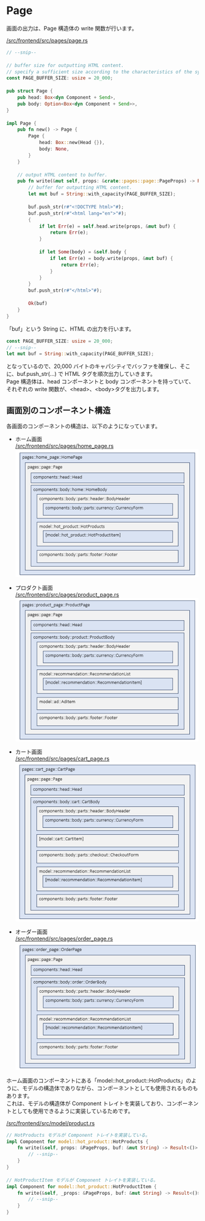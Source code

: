 # Page

画面の出力は、Page 構造体の write 関数が行います。

[/src/frontend/src/pages/page.rs](/src/frontend/src/pages/page.rs)

```rust
// --snip--

// buffer size for outputting HTML content.
// specify a sufficient size according to the characteristics of the system.
const PAGE_BUFFER_SIZE: usize = 20_000;

pub struct Page {
    pub head: Box<dyn Component + Send>,
    pub body: Option<Box<dyn Component + Send>>,
}

impl Page {
    pub fn new() -> Page {
        Page {
            head: Box::new(Head {}),
            body: None,
        }
    }

    // output HTML content to buffer.
    pub fn write(&mut self, props: &crate::pages::page::PageProps) -> Result<String> {
        // buffer for outputting HTML content.
        let mut buf = String::with_capacity(PAGE_BUFFER_SIZE);

        buf.push_str(r#"<!DOCTYPE html>"#);
        buf.push_str(r#"<html lang="en">"#);
        {
            if let Err(e) = self.head.write(props, &mut buf) {
                return Err(e);
            }

            if let Some(body) = &self.body {
                if let Err(e) = body.write(props, &mut buf) {
                    return Err(e);
                }
            }
        }
        buf.push_str(r#"</html>"#);

        Ok(buf)
    }
}
```

「buf」という String に、HTML の出力を行います。

```rust
const PAGE_BUFFER_SIZE: usize = 20_000;
// --snip--
let mut buf = String::with_capacity(PAGE_BUFFER_SIZE);
```

となっているので、20,000 バイトのキャパシティでバッファを確保し、そこに、buf.push_str(...) で HTML タグを順次出力していきます。  
Page 構造体は、head コンポーネントと body コンポーネントを持っていて、それぞれの write 関数が、&lt;head&gt;、&lt;body&gt;タグを出力します。

## 画面別のコンポーネント構造

各画面のコンポーネントの構造は、以下のようになっています。

- ホーム画面<br>
  [/src/frontend/src/pages/home_page.rs](/src/frontend/src/pages/home_page.rs)<br>
  ![Component structure of homepage](/docs/rust/img/components-home.png)

- プロダクト画面<br>
  [/src/frontend/src/pages/product_page.rs](/src/frontend/src/pages/product_page.rs)<br>
  ![Component structure of product page](/docs/rust/img/components-product.png)

- カート画面<br>
  [/src/frontend/src/pages/cart_page.rs](/src/frontend/src/pages/cart_page.rs)<br>
  ![Component structure of cart page](/docs/rust/img/components-cart.png)

- オーダー画面<br>
  [/src/frontend/src/pages/order_page.rs](/src/frontend/src/pages/order_page.rs)<br>
  ![Component structure of order page](/docs/rust/img/components-order.png)

ホーム画面のコンポーネントにある「model::hot_product::HotProducts」のように、モデルの構造体でありながら、コンポーネントとしても使用されるものもあります。  
これは、モデルの構造体が Component トレイトを実装しており、コンポーネントとしても使用できるように実装しているためです。

[/src/frontend/src/model/product.rs](/src/frontend/src/components/body/parts/hot_product.rs)

```rust
// HotProducts モデルが Component トレイトを実装している。
impl Component for model::hot_product::HotProducts {
    fn write(&self, props: &PageProps, buf: &mut String) -> Result<()> {
        // --snip--
    }
}

// HotProductItem モデルが Component トレイトを実装している。
impl Component for model::hot_product::HotProductItem {
    fn write(&self, _props: &PageProps, buf: &mut String) -> Result<()> {
        // --snip--
    }
}
```
